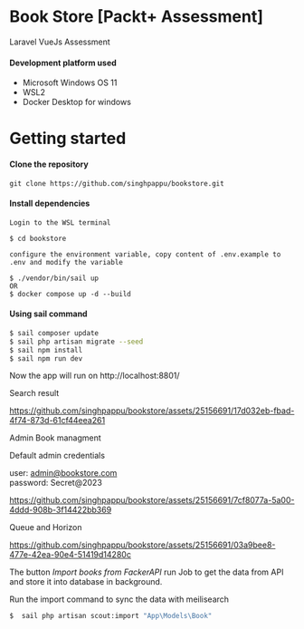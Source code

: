 # Book Store [Packt+ Assessment]
Laravel VueJs Assessment

#### Development platform used
- Microsoft Windows OS 11
- WSL2
- Docker Desktop for windows

# Getting started
#### Clone the repository
```
git clone https://github.com/singhpappu/bookstore.git
```
#### Install dependencies
```
Login to the WSL terminal

$ cd bookstore

configure the environment variable, copy content of .env.example to .env and modify the variable

$ ./vendor/bin/sail up
OR 
$ docker compose up -d --build

```
#### Using sail command
```bash
$ sail composer update
$ sail php artisan migrate --seed
$ sail npm install
$ sail npm run dev
```
Now the app will run on http://localhost:8801/


Search result

https://github.com/singhpappu/bookstore/assets/25156691/17d032eb-fbad-4f74-873d-61cf44eea261



Admin Book managment

Default admin credentials

user: admin@bookstore.com <br/>
password: Secret@2023

https://github.com/singhpappu/bookstore/assets/25156691/7cf8077a-5a00-4ddd-908b-3f14422bb369

Queue and Horizon

https://github.com/singhpappu/bookstore/assets/25156691/03a9bee8-477e-42ea-90e4-51419d14280c

The button *Import books from FackerAPI* run Job to get the data from API and store it into database in background.

Run the import command to sync the data with meilisearch
```bash
$  sail php artisan scout:import "App\Models\Book"
```
